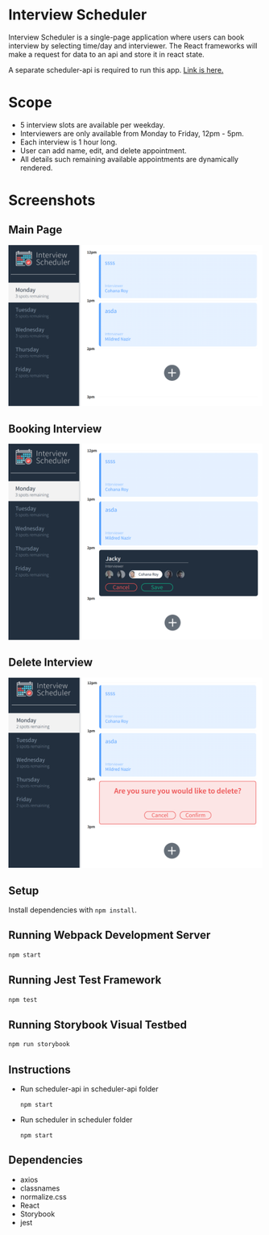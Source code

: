 # Interview Scheduler
Interview Scheduler is a single-page application where users can book interview by selecting time/day and interviewer.
The React frameworks will make a request for data to an api and store it in react state.

A separate scheduler-api is required to run this app. [Link is here.](https://github.com/jackiestchen/scheduler-api)

# Scope
* 5 interview slots are available per weekday. 
* Interviewers are only available from Monday to Friday, 12pm - 5pm.
* Each interview is 1 hour long. 
* User can add name, edit, and delete appointment.
* All details such remaining available appointments are dynamically rendered.

# Screenshots
## Main Page
!["Main Page"](screenshots/Homescreen.png)

## Booking Interview 
!["Booking"](screenshots/Bookingscreen.png)

## Delete Interview 
!["Delete"](screenshots/Deletescreen.png)

## Setup

Install dependencies with `npm install`.

## Running Webpack Development Server

```sh
npm start
```

## Running Jest Test Framework

```sh
npm test
```

## Running Storybook Visual Testbed

```sh
npm run storybook
```

## Instructions
* Run scheduler-api in scheduler-api folder
  ```
  npm start
  ```
* Run scheduler in scheduler folder
  ```
  npm start
  ```

## Dependencies
* axios
* classnames
* normalize.css
* React
* Storybook
* jest
